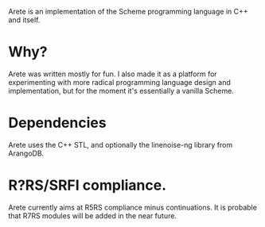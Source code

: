 Arete is an implementation of the Scheme programming language in C++ and itself.

# Why?

Arete was written mostly for fun. I also made it as a platform for experimenting with more radical programming language
design and implementation, but for the moment it's essentially a vanilla Scheme. 

# Dependencies

Arete uses the C++ STL, and optionally the linenoise-ng library from ArangoDB.

# R?RS/SRFI compliance.

Arete currently aims at R5RS compliance minus continuations. It is probable that R7RS modules will be added in the near
future. 
